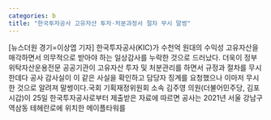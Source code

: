 ```yaml
---
categories: b
title: "한국투자공사 고유자산 투자·처분과정서 절차 무시 말썽"
---
```

[뉴스더원 경기=이상엽 기자] 한국투자공사(KIC)가 수천억 원대의 수익성 고유자산을 매각하면서 의무적으로 받아야 하는 일상감사를 누락한 것으로 드러났다. 더욱이 정부 위탁자산운용전문 공공기관이 고유자산 투자 및 처분관리를 하면서 규정과 절차를 무시한데다 공사 감사실이 이 같은 사실을 확인하고 담당자 징계를 요청했으나 이마저 무시한 것으로 알려져 말썽이다.국회 기획재정위원회 소속 김주영 의원(더불어민주당, 김포시갑)이 25일 한국투자공사로부터 제출받은 자료에 따르면 공사는 2021년 서울 강남구 역삼동 테헤란로에 위치한 메이플타워를